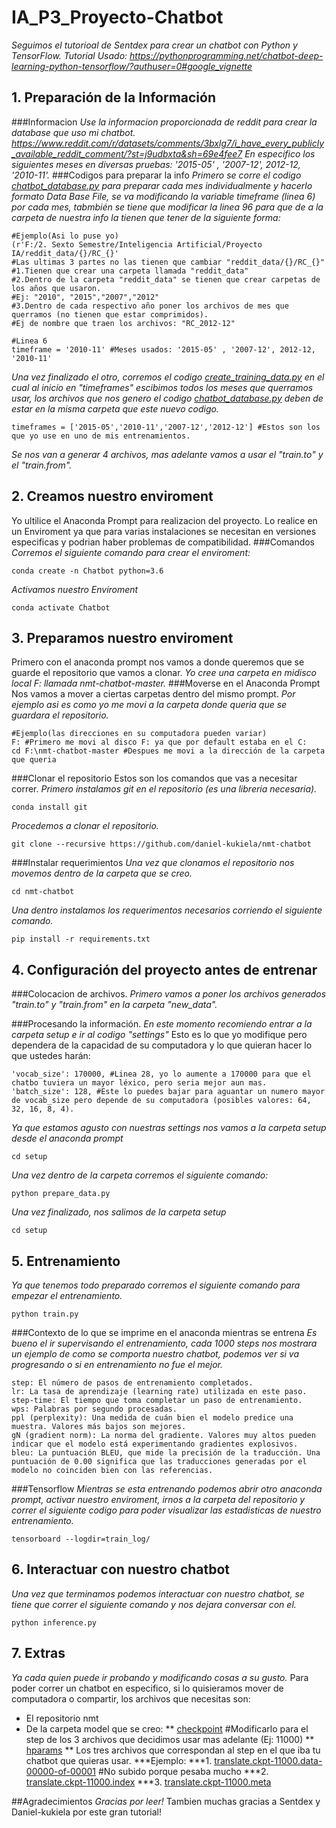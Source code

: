# IA_P3_Proyecto-Chatbot
_Seguimos el tutorioal de Sentdex para crear un chatbot con Python y TensorFlow._
_Tutorial Usado: https://pythonprogramming.net/chatbot-deep-learning-python-tensorflow/?authuser=0#google_vignette_

## 1. Preparación de la Información
###Informacion
_Use la informacion proporcionada de reddit para crear la database que uso mi chatbot._
_https://www.reddit.com/r/datasets/comments/3bxlg7/i_have_every_publicly_available_reddit_comment/?st=j9udbxta&sh=69e4fee7_
_En especifico los siguientes meses en diversas pruebas: '2015-05' , '2007-12', 2012-12, '2010-11'._
###Codigos para preparar la info
_Primero se corre el codigo [chatbot_database.py](https://github.com/AlejandraRG57/IA_P3_Proyecto-Chatbot/blob/main/chatbot_database.py) para preparar cada mes individualmente y hacerlo formato Data Base File, se va modificando la variable timeframe (linea 6) por cada mes, tabmbién se tiene que modificar la linea 96 para que de a la carpeta de nuestra info la tienen que tener de la siguiente forma:_
```
#Ejemplo(Asi lo puse yo)
(r'F:/2. Sexto Semestre/Inteligencia Artificial/Proyecto IA/reddit_data/{}/RC_{}'
#Las ultimas 3 partes no las tienen que cambiar "reddit_data/{}/RC_{}"
#1.Tienen que crear una carpeta llamada "reddit_data"
#2.Dentro de la carpeta "reddit_data" se tienen que crear carpetas de los años que usaron.
#Ej: "2010", "2015","2007","2012"
#3.Dentro de cada respectivo año poner los archivos de mes que querramos (no tienen que estar comprimidos).
#Ej de nombre que traen los archivos: "RC_2012-12"
```
```
#Linea 6
timeframe = '2010-11' #Meses usados: '2015-05' , '2007-12', 2012-12, '2010-11'
```
_Una vez finalizado el otro, corremos el codigo [create_training_data.py](https://github.com/AlejandraRG57/IA_P3_Proyecto-Chatbot/blob/main/create_training_data.py) en el cual al inicio en "timeframes" escibimos todos los meses que querramos usar, los archivos que nos genero el codigo [chatbot_database.py](https://github.com/AlejandraRG57/IA_P3_Proyecto-Chatbot/blob/main/chatbot_database.py) deben de estar en la misma carpeta que este nuevo codigo._
```
timeframes = ['2015-05','2010-11','2007-12','2012-12'] #Estos son los que yo use en uno de mis entrenamientos.
```
_Se nos van a generar 4 archivos, mas adelante vamos a usar el "train.to" y el "train.from"._
## 2. Creamos nuestro enviroment
Yo ultilice el Anaconda Prompt para realizacion del proyecto. Lo realice en un Enviroment ya que para varias instalaciones se necesitan en versiones especificas y podrian haber problemas de compatibilidad.
###Comandos
_Corremos el siguiente comando para crear el enviroment:_
```
conda create -n Chatbot python=3.6 
```
_Activamos nuestro Enviroment_
```
conda activate Chatbot
```
## 3. Preparamos nuestro enviroment
Primero con el anaconda prompt nos vamos a donde queremos que se guarde el repositorio que vamos a clonar.
_Yo cree una carpeta en midisco local F: llamada nmt-chatbot-master._
###Moverse en el Anaconda Prompt
Nos vamos a mover a ciertas carpetas dentro del mismo prompt.
_Por ejemplo asi es como yo me movi a la carpeta donde queria que se guardara el repositorio._
```
#Ejemplo(las direcciones en su computadora pueden variar)
F: #Primero me movi al disco F: ya que por default estaba en el C:
cd F:\nmt-chatbot-master #Despues me movi a la dirección de la carpeta que queria
```
###Clonar el repositorio
Estos son los comandos que vas a necesitar correr.
_Primero instalamos git en el repositorio (es una libreria necesaria)._
```
conda install git
```
_Procedemos a clonar el repositorio._
```
git clone --recursive https://github.com/daniel-kukiela/nmt-chatbot
```
###Instalar requerimientos
_Una vez que clonamos el repositorio nos movemos dentro de la carpeta que se creo._
```
cd nmt-chatbot
```
_Una dentro instalamos los requerimentos necesarios corriendo el siguiente comando._
```
pip install -r requirements.txt
```

## 4. Configuración del proyecto antes de entrenar
###Colocacion de archivos.
_Primero vamos a poner los archivos generados "train.to" y "train.from" en la carpeta "new_data"._

###Procesando la información.
_En este momento recomiendo entrar a la carpeta setup e ir al codigo "settings"_
Esto es lo que yo modifique pero dependera de la capacidad de su computadora y lo que quieran hacer lo que ustedes harán:
```
'vocab_size': 170000, #Linea 28, yo lo aumente a 170000 para que el chatbo tuviera un mayor léxico, pero seria mejor aun mas.
'batch_size': 128, #Este lo puedes bajar para aguantar un numero mayor de vocab_size pero depende de su computadora (posibles valores: 64, 32, 16, 8, 4).
```
_Ya que estamos agusto con nuestras settings nos vamos a la carpeta setup desde el anaconda prompt_
```
cd setup
```
_Una vez dentro de la carpeta corremos el siguiente comando:_
```
python prepare_data.py
```
_Una vez finalizado, nos salimos de la carpeta setup_
```
cd setup
```
## 5. Entrenamiento
_Ya que tenemos todo preparado corremos el siguiente comando para empezar el entrenamiento._
```
python train.py
```
###Contexto de lo que se imprime en el anaconda mientras se entrena
_Es bueno el ir supervisando el entrenamiento, cada 1000 steps nos mostrara un ejemplo de como se comporta nuestro chatbot, podemos ver si va progresando o si en entrenamiento no fue el mejor._
```
step: El número de pasos de entrenamiento completados.
lr: La tasa de aprendizaje (learning rate) utilizada en este paso.
step-time: El tiempo que toma completar un paso de entrenamiento.
wps: Palabras por segundo procesadas.
ppl (perplexity): Una medida de cuán bien el modelo predice una muestra. Valores más bajos son mejores.
gN (gradient norm): La norma del gradiente. Valores muy altos pueden indicar que el modelo está experimentando gradientes explosivos.
bleu: La puntuación BLEU, que mide la precisión de la traducción. Una puntuación de 0.00 significa que las traducciones generadas por el modelo no coinciden bien con las referencias.
```
###Tensorflow
_Mientras se esta entrenando podemos abrir otro anaconda prompt, activar nuestro enviroment, irnos a la carpeta del repositorio y correr el siguiente codigo para poder visualizar las estadisticas de nuestro entrenamiento._
```
tensorboard --logdir=train_log/
```
## 6. Interactuar con nuestro chatbot
_Una vez que terminamos podemos interactuar con nuestro chatbot, se tiene que correr el siguiente comando y nos dejara conversar con el._
```
python inference.py
```

## 7. Extras
_Ya cada quien puede ir probando y modificando cosas a su gusto._
Para poder correr un chatbot en especifico, si lo quisieramos mover de computadora o compartir, los archivos que necesitas son:
* El repositorio nmt
* De la carpeta model que se creo:
** [checkpoint](https://github.com/AlejandraRG57/IA_P3_Proyecto-Chatbot/blob/main/checkpoint) #Modificarlo para el step de los 3 archivos que decidimos usar mas adelante (Ej: 11000)
** [hparams](https://github.com/AlejandraRG57/IA_P3_Proyecto-Chatbot/blob/main/hparams)
** Los tres archivos que correspondan al step en el que iba tu chatbot que quieras usar.
***Ejemplo:
***1. [translate.ckpt-11000.data-00000-of-00001]()  #No subido porque pesaba mucho
***2. [translate.ckpt-11000.index](https://github.com/AlejandraRG57/IA_P3_Proyecto-Chatbot/blob/main/translate.ckpt-11000.index)
***3. [translate.ckpt-11000.meta](https://github.com/AlejandraRG57/IA_P3_Proyecto-Chatbot/blob/main/translate.ckpt-11000.meta)

##Agradecimientos
_Gracias por leer!_
Tambien muchas gracias a Sentdex y Daniel-kukiela por este gran tutorial!
